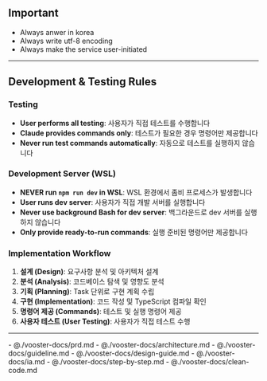 
## Important
- Always anwer in korea
- Always write utf-8 encoding
- Always make the service user-initiated

---

## Development & Testing Rules

### Testing
- **User performs all testing**: 사용자가 직접 테스트를 수행합니다
- **Claude provides commands only**: 테스트가 필요한 경우 명령어만 제공합니다
- **Never run test commands automatically**: 자동으로 테스트를 실행하지 않습니다

### Development Server (WSL)
- **NEVER run `npm run dev` in WSL**: WSL 환경에서 좀비 프로세스가 발생합니다
- **User runs dev server**: 사용자가 직접 개발 서버를 실행합니다
- **Never use background Bash for dev server**: 백그라운드로 dev 서버를 실행하지 않습니다
- **Only provide ready-to-run commands**: 실행 준비된 명령어만 제공합니다

### Implementation Workflow
1. **설계 (Design)**: 요구사항 분석 및 아키텍처 설계
2. **분석 (Analysis)**: 코드베이스 탐색 및 영향도 분석
3. **기획 (Planning)**: Task 단위로 구현 계획 수립
4. **구현 (Implementation)**: 코드 작성 및 TypeScript 컴파일 확인
5. **명령어 제공 (Commands)**: 테스트 및 실행 명령어 제공
6. **사용자 테스트 (User Testing)**: 사용자가 직접 테스트 수행

---

<vooster-docs>
- @./vooster-docs/prd.md
- @./vooster-docs/architecture.md
- @./vooster-docs/guideline.md
- @./vooster-docs/design-guide.md
- @./vooster-docs/ia.md
- @./vooster-docs/step-by-step.md
- @./vooster-docs/clean-code.md
</vooster-docs>
